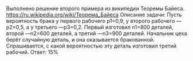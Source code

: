 Выполнено решение второго примера из википедии Теоремы Байеса.
https://ru.wikipedia.org/wiki/Теорема_Байеса
Описание задачи:
Пусть вероятность брака у первого рабочего p1=0,9, у второго рабочего — p2=0,5,
а у третьего —p3=0,2. Первый изготовил n1=800 деталей, второй —n2=600 деталей,
а третий —n3=900 деталей. Начальник цеха берёт случайную деталь, и она оказывается
бракованной. Спрашивается, с какой вероятностью эту деталь изготовил третий рабочий.
Ответ: 15%
